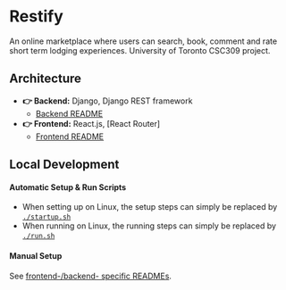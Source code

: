 # Restify

An online marketplace where users can search, book, comment and rate short term lodging experiences. University of Toronto CSC309 project.

## Architecture

-   **👉 Backend:** Django, Django REST framework
    -   [Backend README](backend/README.md)
-   **👉 Frontend:** React.js, [React Router]
    -   [Frontend README](frontend/README.md)

## Local Development

#### Automatic Setup & Run Scripts

-   When setting up on Linux, the setup steps can simply be replaced by [`./startup.sh`](startup.sh)
-   When running on Linux, the running steps can simply be replaced by [`./run.sh`](run.sh)

#### Manual Setup

See [frontend-/backend- specific READMEs](#Architecture).
